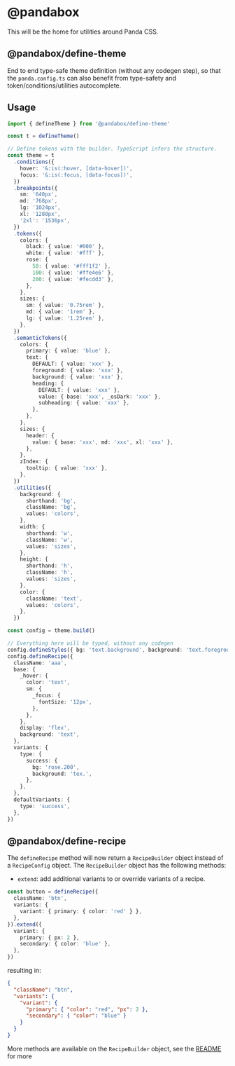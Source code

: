 # @pandabox

This will be the home for utilities around Panda CSS.

## @pandabox/define-theme

End to end type-safe theme definition (without any codegen step), so that the `panda.config.ts` can also benefit from
type-safety and token/conditions/utilities autocomplete.

## Usage

```ts
import { defineTheme } from '@pandabox/define-theme'

const t = defineTheme()

// Define tokens with the builder. TypeScript infers the structure.
const theme = t
  .conditions({
    hover: '&:is(:hover, [data-hover])',
    focus: '&:is(:focus, [data-focus])',
  })
  .breakpoints({
    sm: '640px',
    md: '768px',
    lg: '1024px',
    xl: '1280px',
    '2xl': '1536px',
  })
  .tokens({
    colors: {
      black: { value: '#000' },
      white: { value: '#fff' },
      rose: {
        50: { value: '#fff1f2' },
        100: { value: '#ffe4e6' },
        200: { value: '#fecdd3' },
      },
    },
    sizes: {
      sm: { value: '0.75rem' },
      md: { value: '1rem' },
      lg: { value: '1.25rem' },
    },
  })
  .semanticTokens({
    colors: {
      primary: { value: 'blue' },
      text: {
        DEFAULT: { value: 'xxx' },
        foreground: { value: 'xxx' },
        background: { value: 'xxx' },
        heading: {
          DEFAULT: { value: 'xxx' },
          value: { base: 'xxx', _osDark: 'xxx' },
          subheading: { value: 'xxx' },
        },
      },
    },
    sizes: {
      header: {
        value: { base: 'xxx', md: 'xxx', xl: 'xxx' },
      },
    },
    zIndex: {
      tooltip: { value: 'xxx' },
    },
  })
  .utilities({
    background: {
      shorthand: 'bg',
      className: 'bg',
      values: 'colors',
    },
    width: {
      shorthand: 'w',
      className: 'w',
      values: 'sizes',
    },
    height: {
      shorthand: 'h',
      className: 'h',
      values: 'sizes',
    },
    color: {
      className: 'text',
      values: 'colors',
    },
  })

const config = theme.build()

// Everything here will be typed, without any codegen
config.defineStyles({ bg: 'text.background', background: 'text.foreground' })
config.defineRecipe({
  className: 'aaa',
  base: {
    _hover: {
      color: 'text',
      sm: {
        _focus: {
          fontSize: '12px',
        },
      },
    },
    display: 'flex',
    background: 'text',
  },
  variants: {
    type: {
      success: {
        bg: 'rose.200',
        background: 'tex.',
      },
    },
  },
  defaultVariants: {
    type: 'success',
  },
})
```

## @pandabox/define-recipe

The `defineRecipe` method will now return a `RecipeBuilder` object instead of a `RecipeConfig` object. The
`RecipeBuilder` object has the following methods:

- `extend`: add additional variants to or override variants of a recipe.

```ts
const button = defineRecipe({
  className: 'btn',
  variants: {
    variant: { primary: { color: 'red' } },
  },
}).extend({
  variant: {
    primary: { px: 2 },
    secondary: { color: 'blue' },
  },
})
```

resulting in:

```json
{
  "className": "btn",
  "variants": {
    "variant": {
      "primary": { "color": "red", "px": 2 },
      "secondary": { "color": "blue" }
    }
  }
}
```

More methods are available on the `RecipeBuilder` object, see the [README](./packages/define-recipe/README.md) for more
